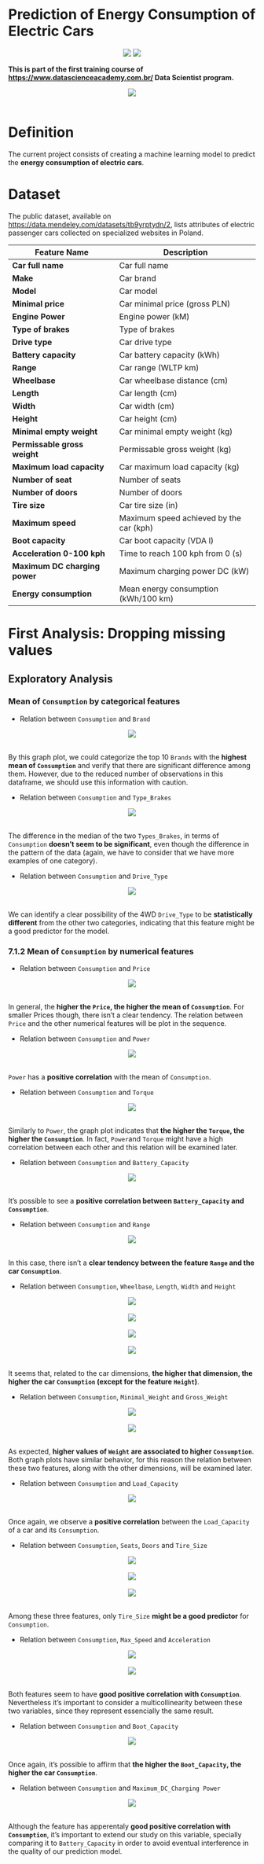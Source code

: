 # Prediction of Energy Consumption of Electric Cars

<div align="center">
<img src="https://img.shields.io/badge/R-276DC3?style=for-the-badge&logo=r&logoColor=white"><img>
<img src="https://img.shields.io/badge/RStudio-75AADB?style=for-the-badge&logo=RStudio&logoColor=white"><img>
</div>

**This is part of the first training course of https://www.datascienceacademy.com.br/ Data Scientist program.**


<center><img src="electric_car.png"></center><br>


# Definition

The current project consists of creating a machine learning model to
predict the **energy consumption of electric cars**.

# Dataset

The public dataset, available on
<https://data.mendeley.com/datasets/tb9yrptydn/2>, lists attributes of
electric passenger cars collected on specialized websites in Poland.

| **Feature Name**              | **Description**                         |
|-------------------------------|-----------------------------------------|
| **Car full name**             | Car full name                           |
| **Make**                      | Car brand                               |
| **Model**                     | Car model                               |
| **Minimal price**             | Car minimal price (gross PLN)           |
| **Engine Power**              | Engine power (kM)                       |
| **Type of brakes**            | Type of brakes                          |
| **Drive type**                | Car drive type                          |
| **Battery capacity**          | Car battery capacity (kWh)              |
| **Range**                     | Car range (WLTP km)                     |
| **Wheelbase**                 | Car wheelbase distance (cm)             |
| **Length**                    | Car length (cm)                         |
| **Width**                     | Car width (cm)                          |
| **Height**                    | Car height (cm)                         |
| **Minimal empty weight**      | Car minimal empty weight (kg)           |
| **Permissable gross weight**  | Permissable gross weight (kg)           |
| **Maximum load capacity**     | Car maximum load capacity (kg)          |
| **Number of seat**            | Number of seats                         |
| **Number of doors**           | Number of doors                         |
| **Tire size**                 | Car tire size (in)                      |
| **Maximum speed**             | Maximum speed achieved by the car (kph) |
| **Boot capacity**             | Car boot capacity (VDA l)               |
| **Acceleration 0-100 kph**    | Time to reach 100 kph from 0 (s)        |
| **Maximum DC charging power** | Maximum charging power DC (kW)          |
| **Energy consumption**        | Mean energy consumption (kWh/100 km)    |

# First Analysis: Dropping missing values

## Exploratory Analysis

### Mean of `Consumption` by categorical features

* Relation between `Consumption` and `Brand`

<center><img src="electric_cars_prediction_files/figure-gfm/unnamed-chunk-21-1.png"></center><br>

By this graph plot, we could categorize the top 10 `Brands` with the
**highest mean of `Consumption`** and verify that there are significant
difference among them. However, due to the reduced number of
observations in this dataframe, we should use this information with
caution.

* Relation between `Consumption` and `Type_Brakes`

<center><img src="electric_cars_prediction_files/figure-gfm/unnamed-chunk-21-2.png"></center><br>

The difference in the median of the two `Types_Brakes`, in terms of
`Consumption` **doesn’t seem to be significant**, even though the
difference in the pattern of the data (again, we have to consider that
we have more examples of one category).

* Relation between `Consumption` and `Drive_Type`

<center><img src="electric_cars_prediction_files/figure-gfm/unnamed-chunk-21-3.png"></center><br>

We can identify a clear possibility of the 4WD `Drive_Type` to be
**statistically different** from the other two categories, indicating
that this feature might be a good predictor for the model.

### 7.1.2 Mean of `Consumption` by numerical features

* Relation between `Consumption` and `Price`

<center><img src="electric_cars_prediction_files/figure-gfm/unnamed-chunk-22-1.png"></center><br>

In general, the **higher the `Price`, the higher the mean of
`Consumption`**. For smaller Prices though, there isn’t a clear
tendency. The relation between `Price` and the other numerical features
will be plot in the sequence.

* Relation between `Consumption` and `Power`

<center><img src="electric_cars_prediction_files/figure-gfm/unnamed-chunk-22-2.png"></center><br>

`Power` has a **positive correlation** with the mean of `Consumption`.

* Relation between `Consumption` and `Torque`

<center><img src="electric_cars_prediction_files/figure-gfm/unnamed-chunk-22-3.png"></center><br>

Similarly to `Power`, the graph plot indicates that **the higher the
`Torque`, the higher the `Consumption`**. In fact, `Power`and `Torque`
might have a high correlation between each other and this relation will
be examined later.

* Relation between `Consumption` and `Battery_Capacity`

<center><img src="electric_cars_prediction_files/figure-gfm/unnamed-chunk-22-4.png"></center><br>

It’s possible to see a **positive correlation between `Battery_Capacity`
and `Consumption`**.

* Relation between `Consumption` and `Range`

<center><img src="electric_cars_prediction_files/figure-gfm/unnamed-chunk-22-5.png"></center><br>

In this case, there isn’t a **clear tendency between the feature `Range`
and the car `Consumption`**.

* Relation between `Consumption`, `Wheelbase`, `Length`, `Width` and
  `Height`
  
<center><img src="electric_cars_prediction_files/figure-gfm/unnamed-chunk-22-6.png"></center><br>

<center><img src="electric_cars_prediction_files/figure-gfm/unnamed-chunk-22-7.png"></center><br> 

<center><img src="electric_cars_prediction_files/figure-gfm/unnamed-chunk-22-8.png"></center><br> 

<center><img src="electric_cars_prediction_files/figure-gfm/unnamed-chunk-22-9.png"></center><br> 
 
 It seems that, related to the car dimensions, **the higher that
dimension, the higher the car `Consumption` (except for the feature
`Height`)**.

* Relation between `Consumption`, `Minimal_Weight` and `Gross_Weight`

<center><img src="electric_cars_prediction_files/figure-gfm/unnamed-chunk-22-10.png"></center><br>

<center><img src="electric_cars_prediction_files/figure-gfm/unnamed-chunk-22-11.png"></center><br> 

As expected, **higher values of `Weight` are associated to higher
`Consumption`**. Both graph plots have similar behavior, for this reason
the relation between these two features, along with the other
dimensions, will be examined later.

* Relation between `Consumption` and `Load_Capacity`

<center><img src="electric_cars_prediction_files/figure-gfm/unnamed-chunk-22-12.png"></center><br>

Once again, we observe a **positive correlation** between the
`Load_Capacity` of a car and its `Consumption`.

* Relation between `Consumption`, `Seats`, `Doors` and `Tire_Size`

<center><img src="electric_cars_prediction_files/figure-gfm/unnamed-chunk-22-13.png"></center><br>

<center><img src="electric_cars_prediction_files/figure-gfm/unnamed-chunk-22-14.png"></center><br> 

<center><img src="electric_cars_prediction_files/figure-gfm/unnamed-chunk-22-15.png"></center><br> 

Among these three features, only `Tire_Size` **might be a good
predictor** for `Consumption`.

* Relation between `Consumption`, `Max_Speed` and `Acceleration`

<center><img src="electric_cars_prediction_files/figure-gfm/unnamed-chunk-22-16.png"></center><br>

<center><img src="electric_cars_prediction_files/figure-gfm/unnamed-chunk-22-17.png"></center><br> 

Both features seem to have **good positive correlation with
`Consumption`**. Nevertheless it’s important to consider a
multicollinearity between these two variables, since they represent
essencially the same result.

* Relation between `Consumption` and `Boot_Capacity`

<center><img src="electric_cars_prediction_files/figure-gfm/unnamed-chunk-22-18.png"></center><br>

Once again, it’s possible to affirm that **the higher the
`Boot_Capacity`, the higher the car `Consumption`**.

* Relation between `Consumption` and `Maximum_DC_Charging Power`

<center><img src="electric_cars_prediction_files/figure-gfm/unnamed-chunk-22-19.png"></center><br>

Although the feature has apperentaly **good positive correlation with
`Consumption`**, it’s important to extend our study on this variable,
specially comparing it to `Battery_Capacity` in order to avoid eventual
interference in the quality of our prediction model.
